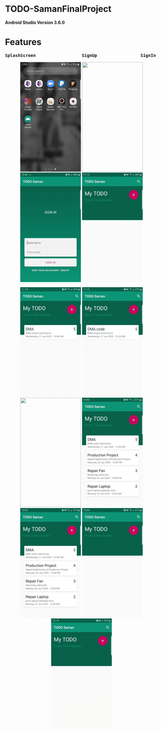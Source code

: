 # TODO-SamanFinalProject

**Android Studio Version 3.6.0**

# Features

<p align = "center">
<pre><b>SplashScreen</b>                  <b>SignUp</b>                 <b>SignIn</b>                   <b>AddTask</b></pre>
<p align="center">
  <img src = "gif/splashscreen.gif" width="200" height="360">
  <img src = "gif/signup.gif" width="200" height="360">
  <img src = "gif/signin.gif" width="200" height="360">
  <img src = "gif/addtask.gif" width="200" height="360">
 </p>
 
 <p align="center">
 <img src = "gif/edittask.gif" width="200" height="360">
   <img src = "gif/swipedelete.gif" width="200" height="360">
   <img src = "gif/search.gif" width="200" height="360">
   <img src = "gif/calendar.gif" width="200" height="360">
   <img src = "gif/deletealltasks.gif" width="200" height="360">
   <img src = "gif/logout.gif" width="200" height="360">
   <img src = "gif/exit.gif" width="200" height="360">
 </p>

